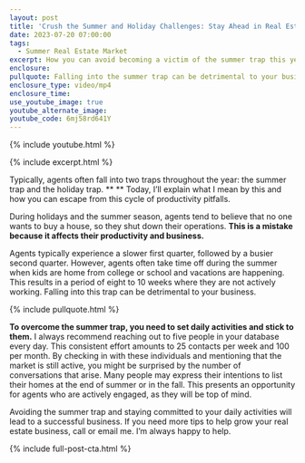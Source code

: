 ```yaml
---
layout: post
title: 'Crush the Summer and Holiday Challenges: Stay Ahead in Real Estate'
date: 2023-07-20 07:00:00
tags:
  - Summer Real Estate Market
excerpt: How you can avoid becoming a victim of the summer trap this year.
enclosure:
pullquote: Falling into the summer trap can be detrimental to your business.
enclosure_type: video/mp4
enclosure_time:
use_youtube_image: true
youtube_alternate_image:
youtube_code: 6mj58rd641Y
---
```

{% include youtube.html %}

{% include excerpt.html %}

Typically, agents often fall into two traps throughout the year: the summer trap and the holiday trap. ** ** Today, I’ll explain what I mean by this and how you can escape from this cycle of productivity pitfalls.

During holidays and the summer season, agents tend to believe that no one wants to buy a house, so they shut down their operations. **This is a mistake because it affects their productivity and business.&nbsp;**

Agents typically experience a slower first quarter, followed by a busier second quarter. However, agents often take time off during the summer when kids are home from college or school and vacations are happening. This results in a period of eight to 10 weeks where they are not actively working. Falling into this trap can be detrimental to your business.

{% include pullquote.html %}

**To overcome the summer trap, you need to set daily activities and stick to them.** I always recommend reaching out to five people in your database every day. This consistent effort amounts to 25 contacts per week and 100 per month. By checking in with these individuals and mentioning that the market is still active, you might be surprised by the number of conversations that arise. Many people may express their intentions to list their homes at the end of summer or in the fall. This presents an opportunity for agents who are actively engaged, as they will be top of mind.

Avoiding the summer trap and staying committed to your daily activities will lead to a successful business. If you need more tips to help grow your real estate business, call or email me. I’m always happy to help.

{% include full-post-cta.html %}